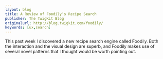 ```yaml
---
layout: blog
title: A Review of Foodily’s Recipe Search
publisher: The TwigKit Blog
originalurl: http://blog.twigkit.com/foodily/
keywords: [ux,search]
---
```


This past week I discovered a new recipe search engine called Foodily. Both the interaction and the visual design are superb, and Foodily makes use of several novel patterns that I thought would be worth pointing out.